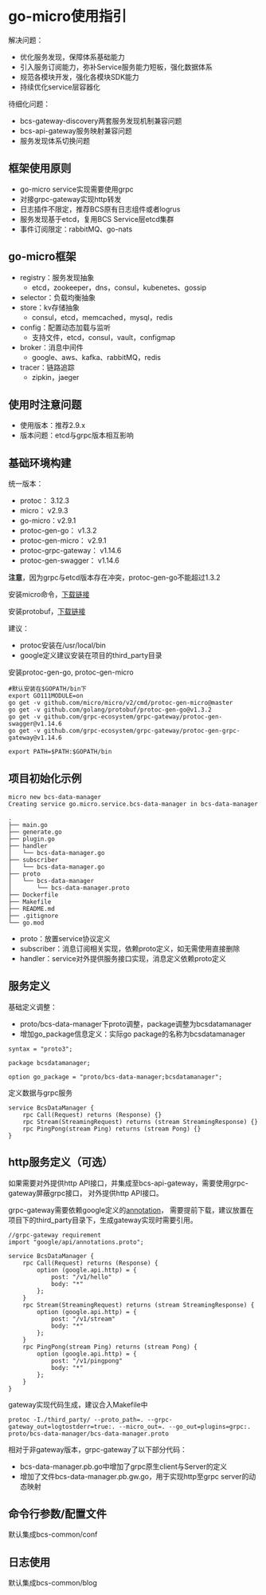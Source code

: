 # go-micro使用指引

解决问题：

* 优化服务发现，保障体系基础能力
* 引入服务订阅能力，弥补Service服务能力短板，强化数据体系
* 规范各模块开发，强化各模块SDK能力
* 持续优化service层容器化

待细化问题：

* bcs-gateway-discovery两套服务发现机制兼容问题
* bcs-api-gateway服务映射兼容问题
* 服务发现体系切换问题

## 框架使用原则

* go-micro service实现需要使用grpc
* 对接grpc-gateway实现http转发
* 日志插件不限定，推荐BCS原有日志组件或者logrus
* 服务发现基于etcd，复用BCS Service层etcd集群
* 事件订阅限定：rabbitMQ、go-nats

## go-micro框架

* registry：服务发现抽象
  * etcd，zookeeper，dns，consul，kubenetes、gossip
* selector：负载均衡抽象
* store：kv存储抽象
  * consul，etcd，memcached，mysql，redis
* config：配置动态加载与监听
  * 支持文件，etcd，consul，vault，configmap
* broker：消息中间件
  * google、aws、kafka、rabbitMQ，redis
* tracer：链路追踪
  * zipkin，jaeger

## 使用时注意问题

* 使用版本：推荐2.9.x
* 版本问题：etcd与grpc版本相互影响

## 基础环境构建

统一版本：

* protoc： 3.12.3
* micro： v2.9.3
* go-micro：v2.9.1
* protoc-gen-go： v1.3.2
* protoc-gen-micro： v2.9.1
* protoc-grpc-gateway： v1.14.6
* protoc-gen-swagger： v1.14.6

**注意**，因为grpc与etcd版本存在冲突，protoc-gen-go不能超过1.3.2

安装micro命令，[下载链接](https://github.com/micro/micro/releases/download/v2.9.3/micro-v2.9.3-linux-amd64.tar.gz)

安装protobuf，[下载链接](https://github.com/protocolbuffers/protobuf/releases/download/v3.12.3/protoc-3.12.3-linux-x86_64.zip)

建议：

* protoc安装在/usr/local/bin
* google定义建议安装在项目的third_party目录

安装protoc-gen-go, protoc-gen-micro

```shell
#默认安装在$GOPATH/bin下
export GO111MODULE=on
go get -v github.com/micro/micro/v2/cmd/protoc-gen-micro@master
go get -v github.com/golang/protobuf/protoc-gen-go@v1.3.2
go get -v github.com/grpc-ecosystem/grpc-gateway/protoc-gen-swagger@v1.14.6
go get -v github.com/grpc-ecosystem/grpc-gateway/protoc-gen-grpc-gateway@v1.14.6

export PATH=$PATH:$GOPATH/bin
```

## 项目初始化示例

```shell
micro new bcs-data-manager
Creating service go.micro.service.bcs-data-manager in bcs-data-manager

.
├── main.go
├── generate.go
├── plugin.go
├── handler
│   └── bcs-data-manager.go
├── subscriber
│   └── bcs-data-manager.go
├── proto
│   └── bcs-data-manager
│       └── bcs-data-manager.proto
├── Dockerfile
├── Makefile
├── README.md
├── .gitignore
└── go.mod
```

* proto：放置service协议定义
* subscriber：消息订阅相关实现，依赖proto定义，如无需使用直接删除
* handler：service对外提供服务接口实现，消息定义依赖proto定义

## 服务定义

基础定义调整：

* proto/bcs-data-manager下proto调整，package调整为bcsdatamanager
* 增加go_package信息定义：实际go package的名称为bcsdatamanager

```protoc
syntax = "proto3";

package bcsdatamanager;

option go_package = "proto/bcs-data-manager;bcsdatamanager";
```

定义数据与grpc服务

```protoc
service BcsDataManager {
    rpc Call(Request) returns (Response) {}
    rpc Stream(StreamingRequest) returns (stream StreamingResponse) {}
    rpc PingPong(stream Ping) returns (stream Pong) {}
}
```

## http服务定义（可选）

如果需要对外提供http API接口，并集成至bcs-api-gateway，需要使用grpc-gateway屏蔽grpc接口，
对外提供http API接口。

grpc-gateway需要依赖google定义的[annotation](https://github.com/googleapis/googleapis)，
需要提前下载，建议放置在项目下的third_party目录下，生成gateway实现时需要引用。

```protoc
//grpc-gateway requirement
import "google/api/annotations.proto";

service BcsDataManager {
    rpc Call(Request) returns (Response) {
        option (google.api.http) = {
            post: "/v1/hello"
            body: "*"
        };
    }
    rpc Stream(StreamingRequest) returns (stream StreamingResponse) {
        option (google.api.http) = {
            post: "/v1/stream"
            body: "*"
        };
    }
    rpc PingPong(stream Ping) returns (stream Pong) {
        option (google.api.http) = {
            post: "/v1/pingpong"
            body: "*"
        };
    }
}
```

gateway实现代码生成，建议合入Makefile中

```shell
protoc -I./third_party/ --proto_path=. --grpc-gateway_out=logtostderr=true:. --micro_out=. --go_out=plugins=grpc:. proto/bcs-data-manager/bcs-data-manager.proto
```

相对于非gateway版本，grpc-gateway了以下部分代码：

* bcs-data-manager.pb.go中增加了grpc原生client与Server的定义
* 增加了文件bcs-data-manager.pb.gw.go，用于实现http至grpc server的动态映射

## 命令行参数/配置文件

默认集成bcs-common/conf

## 日志使用

默认集成bcs-common/blog
